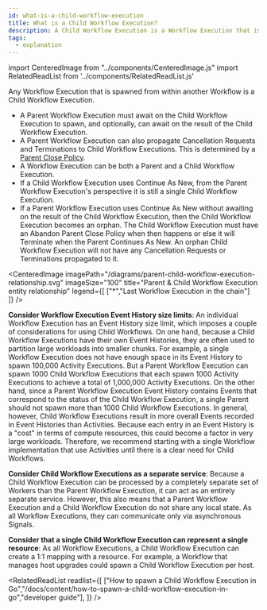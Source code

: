 ```yaml
---
id: what-is-a-child-workflow-execution
title: What is a Child Workflow Execution?
description: A Child Workflow Execution is a Workflow Execution that is spawned from within another Workflow.
tags:
  - explanation
---
```


import CenteredImage from "../components/CenteredImage.js"
import RelatedReadList from '../components/RelatedReadList.js'

Any Workflow Execution that is spawned from within another Workflow is a Child Workflow Execution.

- A Parent Workflow Execution must await on the Child Workflow Execution to spawn, and optionally, can await on the result of the Child Workflow Execution.
- A Parent Workflow Execution can also propagate Cancellation Requests and Terminations to Child Workflow Executions.
  This is determined by a [Parent Close Policy](/docs/content/what-is-a-parent-close-policy).
- A Workflow Execution can be both a Parent and a Child Workflow Execution.
- If a Child Workflow Execution uses Continue As New, from the Parent Workflow Execution's perspective it is still a single Child Workflow Execution.
- If a Parent Workflow Execution uses Continue As New without awaiting on the result of the Child Workflow Execution, then the Child Workflow Execution becomes an orphan.
The Child Workflow Execution must have an Abandon Parent Close Policy when then happens or else it will Terminate when the Parent Continues As New.
An orphan Child Workflow Execution will not have any Cancellation Requests or Terminations propagated to it.

<CenteredImage
imagePath="/diagrams/parent-child-workflow-execution-relationship.svg"
imageSize="100"
title="Parent & Child Workflow Execution entity relationship"
legend={[
["*","Last Workflow Execution in the chain"]  
]}
/>

**Consider Workflow Execution Event History size limits**: An individual Workflow Execution has an Event History size limit, which imposes a couple of considerations for using Child Workflows.
  On one hand, because a Child Workflow Executions have their own Event Histories, they are often used to partition large workloads into smaller chunks.
  For example, a single Workflow Execution does not have enough space in its Event History to spawn 100,000 Activity Executions. But a Parent Workflow Execution can spawn 1000 Child Workflow Executions that each spawn 1000 Activity Executions to achieve a total of 1,000,000 Activity Executions.
  On the other hand, since a Parent Workflow Execution Event History contains Events that correspond to the status of the Child Workflow Execution, a single Parent should not spawn more than 1000 Child Workflow Executions.
  In general, however, Child Workflow Executions result in more overall Events recorded in Event Histories than Activities.
  Because each entry in an Event History is a "cost" in terms of compute resources, this could become a factor in very large workloads.
  Therefore, we recommend starting with a single Workflow implementation that use Activities until there is a clear need for Child Workflows.

**Consider Child Workflow Executions as a separate service**: Because a Child Workflow Execution can be processed by a completely separate set of Workers than the Parent Workflow Execution, it can act as an entirely separate service.
  However, this also means that a Parent Workflow Execution and a Child Workflow Execution do not share any local state.
  As all Workflow Executions, they can communicate only via asynchronous Signals.

**Consider that a single Child Workflow Execution can represent a single resource**: As all Workflow Executions, a Child Workflow Execution can create a 1:1 mapping with a resource.
  For example, a Workflow that manages host upgrades could spawn a Child Workflow Execution per host.

<!-- TODO convert Java & PHP docs to "how to spawn Child Workflow Executions in *" content and add links here-->

<RelatedReadList
readlist={[
["How to spawn a Child Workflow Execution in Go","/docs/content/how-to-spawn-a-child-workflow-execution-in-go","developer guide"],
]}
/>
